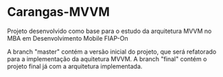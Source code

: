 # Carangas-MVVM
Projeto desenvolvido como base para o estudo da arquitetura MVVM no MBA em Desenvolvimento Mobile FIAP-On

A branch "master" contém a versão inicial do projeto, que será refatorado para a implementação da aquitetura MVVM. A branch "final" contém o projeto final já com a arquitetura implementada.

